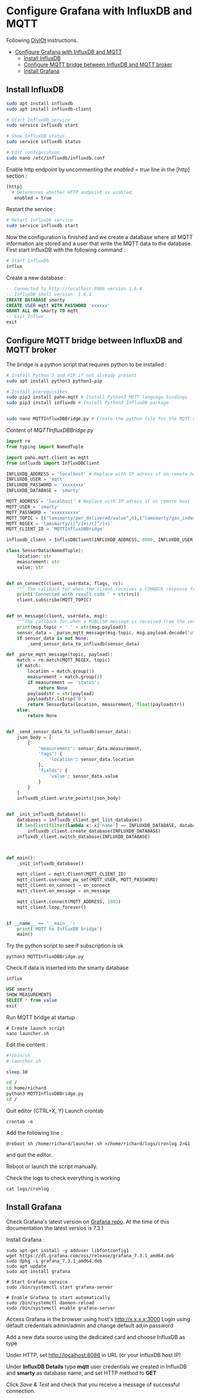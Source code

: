 # Configure Grafana with InfluxDB and MQTT

Following [DiyIOt](https://diyi0t.com/visualize-mqtt-data-with-influxdb-and-grafana/) instructions.

- [Configure Grafana with InfluxDB and MQTT](#configure-grafana-with-influxdb-and-mqtt)
  - [Install InfluxDB](#install-influxdb)
  - [Configure MQTT bridge between InfluxDB and MQTT broker](#configure-mqtt-bridge-between-influxdb-and-mqtt-broker)
  - [Install Grafana](#install-grafana)

## Install InfluxDB

```bash
sudo apt install influxdb
sudo apt install influxdb-client

# Start InfluxDb service
sudo service influxdb start

# Show InfluxDB status
sudo service influxdb status

# Edit configuration
sudo nano /etc/influxdb/influxdb.conf
```

Enable http endpoint by uncommenting the *enabled = true* line in the \[http\] section :

```bash
[http]
  # Determines whether HTTP endpoint is enabled.
   enabled = true
```

Restart the service :

```bash
# Retart InfluxDb service
sudo service influxdb start
```

Now the configuration is finished and we create a database where all MQTT information are stored and a user that write the MQTT data to the database.
First start InfluxDB with the following command :

```bash
# Start InfluxDb
influx
```

Create a new database :

```sql
-- Connected to http://localhost:8086 version 1.6.4
-- InfluxDB shell version: 1.6.4
CREATE DATABASE smarty
CREATE USER mqtt WITH PASSWORD 'xxxxxx'
GRANT ALL ON smarty TO mqtt
-- Exit Influx
exit
```

## Configure MQTT bridge between InfluxDB and MQTT broker

The bridge is a python script that requires python to be installed :

```bash
# Install Python 3 and PIP if not already present
sudo apt install python3 python3-pip

# Install prerequisites
sudo pip3 install paho-mqtt # Install Python3 MQTT language bindings
sudo pip3 install influxdb # Install Python3 InfluxDB package


sudo nano MQTTInfluxDBBridge.py # Create the python file for the MQTT subscriber
```

Content of *MQTTInfluxDBBridge.py*

```python
import re
from typing import NamedTuple

import paho.mqtt.client as mqtt
from influxdb import InfluxDBClient

INFLUXDB_ADDRESS = 'localhost' # Replace with IP adress if on remote host
INFLUXDB_USER = 'mqtt'
INFLUXDB_PASSWORD = 'xxxxxxxx'
INFLUXDB_DATABASE = 'smarty'

MQTT_ADDRESS = 'localhost' # Replace with IP adress if on remote host
MQTT_USER = 'smarty'
MQTT_PASSWORD = 'xxxxxxxxxx'
MQTT_TOPIC = [("lamsmarty/pwr_delivered/value",0),("lamsmarty/gas_index/value",0),("lamsmarty/energy_delivered_tariff1/value",0)]
MQTT_REGEX = 'lamsmarty/([^/]+)/([^/]+)'
MQTT_CLIENT_ID = 'MQTTInfluxDBBridge'

influxdb_client = InfluxDBClient(INFLUXDB_ADDRESS, 8086, INFLUXDB_USER, INFLUXDB_PASSWORD, None)

class SensorData(NamedTuple):
    location: str
    measurement: str
    value: str


def on_connect(client, userdata, flags, rc):
    """ The callback for when the client receives a CONNACK response from the server."""
    print('Connected with result code ' + str(rc))
    client.subscribe(MQTT_TOPIC)


def on_message(client, userdata, msg):
    """The callback for when a PUBLISH message is received from the server."""
    print(msg.topic + ' ' + str(msg.payload))
    sensor_data = _parse_mqtt_message(msg.topic, msg.payload.decode('utf-8'))
    if sensor_data is not None:
        _send_sensor_data_to_influxdb(sensor_data)

def _parse_mqtt_message(topic, payload):
    match = re.match(MQTT_REGEX, topic)
    if match:
        location = match.group(1)
        measurement = match.group(2)
        if measurement == 'status':
            return None
        payloadstr = str(payload)
        payloadstr.lstrip('0')
        return SensorData(location, measurement, float(payloadstr))
    else:
        return None


def _send_sensor_data_to_influxdb(sensor_data):
    json_body = [
        {
            'measurement': sensor_data.measurement,
            'tags': {
                'location': sensor_data.location
            },
            'fields': {
                'value': sensor_data.value
            }
        }
    ]
    influxdb_client.write_points(json_body)


def _init_influxdb_database():
    databases = influxdb_client.get_list_database()
    if len(list(filter(lambda x: x['name'] == INFLUXDB_DATABASE, databases))) == 0:
        influxdb_client.create_database(INFLUXDB_DATABASE)
    influxdb_client.switch_database(INFLUXDB_DATABASE)



def main():
    _init_influxdb_database()

    mqtt_client = mqtt.Client(MQTT_CLIENT_ID)
    mqtt_client.username_pw_set(MQTT_USER, MQTT_PASSWORD)
    mqtt_client.on_connect = on_connect
    mqtt_client.on_message = on_message

    mqtt_client.connect(MQTT_ADDRESS, 1883)
    mqtt_client.loop_forever()


if __name__ == '__main__':
    print('MQTT to InfluxDB bridge')
    main()

```

Try the python script to see if subscription is ok

```shell
python3 MQTTInfluxDBBridge.py
```

Check if data is inserted into the smarty database

```shell
influx
```

```sql
USE smarty
SHOW MEASUREMENTS
SELECT * from value
exit
```

Run MQTT bridge at startup

```shell
# Create launch script
nano launcher.sh
```

Edit the content :

```bash
#!/bin/sh
# launcher.sh

sleep 10

cd /
cd home/richard
python3 MQTTInfluxDBBridge.py
cd /
```

Quit editor (CTRL+X, Y)
Launch crontab

```shell
crontab -e
```

Add the following line :

```shell
@reboot sh /home/richard/launcher.sh >/home/richard/logs/cronlog 2>&1
```

and quit the editor.

Reboot or launch the script manually.

Check the logs to check everything is working

```shell
cat logs/cronlog
```

## Install Grafana

Check Grafana's latest version on [Grafana repo](https://github.com/grafana/grafana/releases). At the time of this documentation the latest versios is 7.3.1

Install Grafana :

```shell
sudo apt-get install -y adduser libfontconfig1
wget https://dl.grafana.com/oss/release/grafana_7.3.1_amd64.deb
sudo dpkg -i grafana_7.3.1_amd64.deb
sudo apt update
sudo apt install grafana

# Start Grafana service
sudo /bin/systemctl start grafana-server

# Enable Grafana to start automatically
sudo /bin/systemctl daemon-reload
sudo /bin/systemctl enable grafana-server
```

Access Grafana in the browser using host's <http://x.x.x.x:3000>
Login using default credentials admin/admin and change default ad,in password

Add a new data source using the dedicated card and choose InfluxDB as type

Under HTTP, set <http://localhost:8086> in URL (or your InfluxDB host IP)

Under **InfluxDB Details** type **mqtt** user credentials we created in InfluxDB and **smarty** as database name, and set HTTP method to **GET**

Click *Save & Test* and check that you receive a message of successful connection.
